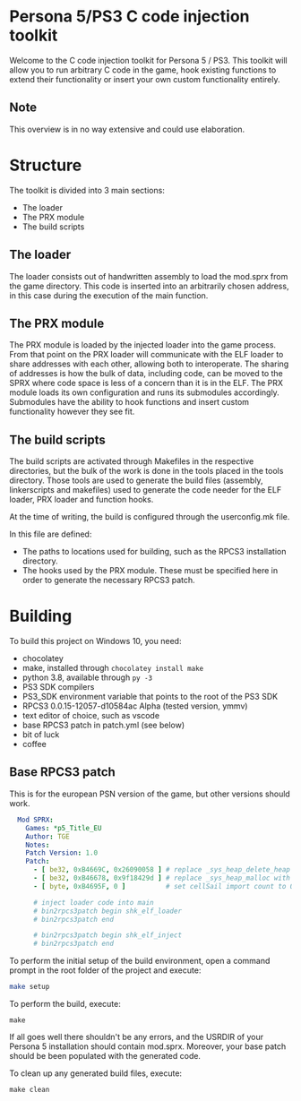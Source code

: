 # Persona 5/PS3 C code injection toolkit
Welcome to the C code injection toolkit for Persona 5 / PS3. This toolkit will allow you to run arbitrary C code in the game, hook existing functions to extend their functionality or insert your own custom functionality entirely.

## Note
This overview is in no way extensive and could use elaboration. 

# Structure
The toolkit is divided into 3 main sections:
- The loader
- The PRX module
- The build scripts

## The loader
The loader consists out of handwritten assembly to load the mod.sprx from the game directory. This code is inserted into an arbitrarily chosen address, in this case during the execution of the main function.

## The PRX module
The PRX module is loaded by the injected loader into the game process. From that point on the PRX loader will communicate with the ELF loader to share addresses with each other, allowing both to interoperate. The sharing of addresses is how the bulk of data, including code, can be moved to the SPRX where code space is less of a concern than it is in the ELF. The PRX module loads its own configuration and runs its submodules accordingly. Submodules have the ability to hook functions and insert custom functionality however they see fit.

## The build scripts
The build scripts are activated through Makefiles in the respective directories, but the bulk of the work is done in the tools placed in the tools directory. Those tools are used to generate the build files (assembly, linkerscripts and makefiles) used to generate the code needer for the ELF loader, PRX loader and function hooks.

At the time of writing, the build is configured through the userconfig.mk file.

In this file are defined:
- The paths to locations used for building, such as the RPCS3 installation directory.
- The hooks used by the PRX module. These must be specified here in order to generate the necessary RPCS3 patch.

# Building
To build this project on Windows 10, you need:
- chocolatey
- make, installed through ``chocolatey install make``
- python 3.8, available through ``py -3``
- PS3 SDK compilers
- PS3_SDK environment variable that points to the root of the PS3 SDK
- RPCS3 0.0.15-12057-d10584ac Alpha (tested version, ymmv)
- text editor of choice, such as vscode
- base RPCS3 patch in patch.yml (see below)
- bit of luck
- coffee

## Base RPCS3 patch
This is for the european PSN version of the game, but other versions should work.

```yml
  Mod SPRX:
    Games: *p5_Title_EU
    Author: TGE
    Notes: 
    Patch Version: 1.0
    Patch:
      - [ be32, 0xB4669C, 0x26090058 ] # replace _sys_heap_delete_heap with sys_prx_load_module
      - [ be32, 0xB46678, 0x9f18429d ] # replace _sys_heap_malloc with sys_prx_start_module
      - [ byte, 0xB4695F, 0 ]          # set cellSail import count to 0

      # inject loader code into main
      # bin2rpcs3patch begin shk_elf_loader
      # bin2rpcs3patch end

      # bin2rpcs3patch begin shk_elf_inject
      # bin2rpcs3patch end
```

To perform the initial setup of the build environment, open a command prompt in the root folder of the project and execute:
```sh
make setup
```

To perform the build, execute:
```
make
```

If all goes well there shouldn't be any errors, and the USRDIR of your Persona 5 installation should contain mod.sprx. Moreover, your base patch should be been populated with the generated code.

To clean up any generated build files, execute:
```
make clean
```

